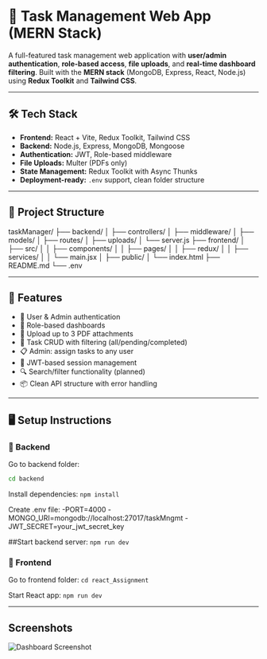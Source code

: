 # 🚀 Task Management Web App (MERN Stack)

A full-featured task management web application with **user/admin authentication**, **role-based access**, **file uploads**, and **real-time dashboard filtering**. Built with the **MERN stack** (MongoDB, Express, React, Node.js) using **Redux Toolkit** and **Tailwind CSS**.

---

## 🛠️ Tech Stack

- **Frontend:** React + Vite, Redux Toolkit, Tailwind CSS
- **Backend:** Node.js, Express, MongoDB, Mongoose
- **Authentication:** JWT, Role-based middleware
- **File Uploads:** Multer (PDFs only)
- **State Management:** Redux Toolkit with Async Thunks
- **Deployment-ready:** `.env` support, clean folder structure

---

## 📂 Project Structure

taskManager/
├── backend/
│ ├── controllers/
│ ├── middleware/
│ ├── models/
│ ├── routes/
│ ├── uploads/
│ └── server.js
├── frontend/
│ ├── src/
│ │ ├── components/
│ │ ├── pages/
│ │ ├── redux/
│ │ ├── services/
│ │ └── main.jsx
│ ├── public/
│ └── index.html
├── README.md
└── .env



---

## 🚀 Features

- 👥 User & Admin authentication
- 🧠 Role-based dashboards
- 📄 Upload up to 3 PDF attachments
- 🔄 Task CRUD with filtering (all/pending/completed)
- 📋 Admin: assign tasks to any user
- 🔐 JWT-based session management
- 🔍 Search/filter functionality (planned)
- 📦 Clean API structure with error handling

---

## 🖥️ Setup Instructions

### 🔧 Backend

Go to backend folder:

```bash
cd backend
```

Install dependencies:
```npm install```

Create .env file:
-PORT=4000
-MONGO_URI=mongodb://localhost:27017/taskMngmt
-JWT_SECRET=your_jwt_secret_key

##Start backend server:
```npm run dev ```


### 🔧 Frontend
Go to frontend folder:
```cd react_Assignment ```

Start React app:
```npm run dev```

---
## Screenshots
![Dashboard Screenshot](./screenshots/dashboard.png)



